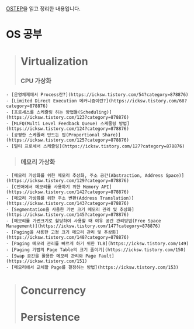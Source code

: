 [OSTEP](http://pages.cs.wisc.edu/~remzi/OSTEP/)을 읽고 정리한 내용입니다.

# OS 공부
 > # Virtualization
   > ### CPU 가상화
    - [운영체제에서 Process란?](https://icksw.tistory.com/54?category=878876)
    - [Limited Direct Execution 메커니즘이란?](https://icksw.tistory.com/68?category=878876)
    - [프로세스를 스케줄링 하는 방법들(Scheduling)](https://icksw.tistory.com/123?category=878876)
    - [MLFQ(Multi Level Feedback Queue) 스케줄링 방법](https://icksw.tistory.com/124?category=878876)
    - [공평한 스케줄러 만드는 법(Proportional Share)](https://icksw.tistory.com/125?category=878876)
    - [멀티 프로세서 스케줄링](https://icksw.tistory.com/127?category=878876)
   > ### 메모리 가상화
    - [메모리 가상화를 위한 메모리 추상화, 주소 공간(Abstraction, Address Space)](https://icksw.tistory.com/129?category=878876)
    - [C언어에서 메모리를 사용하기 위한 Memory API](https://icksw.tistory.com/142?category=878876)
    - [메모리 가상화를 위한 주소 변환(Address Translation)](https://icksw.tistory.com/143?category=878876)
    - [Segmentation을 사용한 가변 크기 메모리 관리 및 추상화](https://icksw.tistory.com/145?category=878876)
    - [메모리를 가변크기로 할당하여 사용할 때 여유 공간 관리방법(Free Space Management)](https://icksw.tistory.com/147?category=878876)
    - [Paging을 사용한 고정 크기 메모리 관리 및 추상화](https://icksw.tistory.com/148?category=878876)
    - [Paging 메모리 관리를 빠르게 하기 위한 TLB](https://icksw.tistory.com/149)
    - [Paging 기법의 Page Table의 크기 줄이기](https://icksw.tistory.com/150)
    - [Swap 공간을 활용한 메모리 관리와 Page Fault](https://icksw.tistory.com/151)
    - [메모리에서 교체할 Page를 결정하는 방법](https://icksw.tistory.com/153)
 > # Concurrency
 > # Persistence

